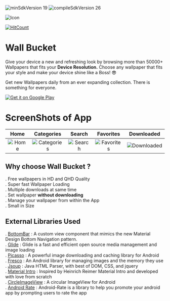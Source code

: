 ![minSdkVersion 19](https://img.shields.io/badge/minSdkVersion-19-red.svg?style=true)
![compileSdkVersion 26](https://img.shields.io/badge/compileSdkVersion-26-yellow.svg?style=true)

 ![Icon](https://i.imgur.com/S1Zytjq.png)  

 [![HitCount](http://hits.dwyl.io/YuganshT79/Wall-Plus.svg)](http://hits.dwyl.io/YuganshT79/Wall-Plus)
 
# **Wall Bucket**
Give your device a new and refreshing look by browsing more than 50000+ Wallpapers that fits your 
**Device Resolution.**
Choose any wallpaper that fits your style and make your device shine 
like a Boss! :sunglasses:

Get new Wallpapers daily from an ever expanding collection.
There is something for everyone.

[![Get it on Google Play](https://developer.android.com/images/brand/en_generic_rgb_wo_60.png)](https://play.google.com/store/apps/details?id=ytstudios.wall.bucket)

# **ScreenShots of App**
| Home | Categories | Search | Favorites | Downloaded |
|:-:|:-:|:-:|:-:|:-:|
| ![Home](https://i.imgur.com/3zkw6BY.png) | ![Categories](https://i.imgur.com/0KSlHzp.png) | ![Search](https://i.imgur.com/vcnSVaW.png) | ![Favorites](https://i.imgur.com/ADDfQzt.png) | ![Downloaded](https://i.imgur.com/oeWWrr0.png)


## **Why choose Wall Bucket ?**  
. Free wallpapers in HD and QHD Quality  
. Super fast Wallpaper Loading    
. Multiple downloads at same time   
. Set wallpaper **without downloading**  
. Manage your wallpaper from within the App  
. Small in Size   

## **External Libraries Used**
.  [BottomBar](https://github.com/roughike/BottomBar) : A custom view component that mimics the new Material Design Bottom Navigation pattern.   
. [Glide](https://github.com/bumptech/glide) : Glide is a fast and efficient open source media management and image loading  
. [Picasso](https://github.com/square/picasso) : A powerful image downloading and caching library for Android  
. [Fresco](https://github.com/facebook/fresco) : An Android library for managing images and the memory they use  
. [Jsoup](https://github.com/jhy/jsoup) : Java HTML Parser, with best of DOM, CSS, and jquery  
. [Material Intro](https://github.com/TangoAgency/material-intro-screen) : Inspired by Heinrich Reimer Material Intro and developed with love from scratch  
. [CircleImageView](https://github.com/hdodenhof/CircleImageView) : A circular ImageView for Android  
. [Android Rate](https://github.com/hotchemi/Android-Rate) : Android-Rate is a library to help you promote your android app by prompting users to rate the app   
